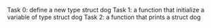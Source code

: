 Task 0: define a new type struct dog
Task 1: a function that initialize a variable of type struct dog
Task 2: a function that prints a struct dog
